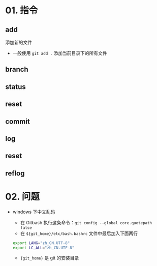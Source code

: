 # 01. 指令

## add

添加新的文件

- 一般使用 `git add .` 添加当前目录下的所有文件

## branch



## status

## reset

## commit

## log

## reset

## reflog



# 02. 问题

- windows 下中文乱码

    - 在 Gitbash 执行这条命令：`git config --global core.quotepath false` 
    - 在 `${git_home}/etc/bash.bashrc` 文件中最后加入下面两行

    ```bash
    export LANG="zh_CN.UTF-8"
    export LC_ALL="zh_CN.UTF-8"
    ```

    - `{git_home}` 是 git 的安装目录